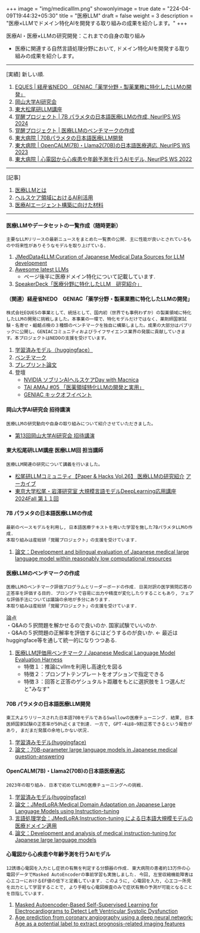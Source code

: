 +++
image = "img/medicalllm.png"
showonlyimage = true
date = "224-04-09T19:44:32+05:30"
title = "医療LLM"
draft = false
weight = 3
description = "医療×LLMでドメイン特化AIを開発する取り組みの成果を紹介します。"
+++

医療AI・医療×LLMの研究開発：これまでの自身の取り組み
- 医療に関連する自然言語処理分野において, ドメイン特化AIを開発する取り組みの成果を紹介します。
<!--more-->

---
[実績] 新しい順.
1. [EQUES | 経産省NEDO　GENIAC「薬学分野・製薬業務に特化したLLMの開発」](#anchor8)
1. [岡山大学AI研究会](#anchor7)  
1. [東大松尾研LLM講座](#anchor6)    
1. [覚醒プロジェクト | 7B パラメタの日本語医療LLMの作成, NeurIPS WS 2024](#anchor5)
1. [覚醒プロジェクト | 医療LLMのベンチマークの作成](#anchor4)  
1. [東大病院 | 70Bパラメタの日本語医療LLM開発](#anchor3)    
1. [東大病院 | OpenCALM(7B)・Llama2(70B)の日本語医療適応, NeurIPS WS 2023](#anchor2)  
1. [東大病院 | 心電図から心疾患や年齢予測を行うAIモデル, NeurIPS WS 2022](#anchor1)  
---
[記事]
1. [医療LLMとは](https://stardust-coder.github.io/myportfolio/portfolio/medicalllm/)
2. [ヘルスケア領域におけるAI利活用](https://stardust-coder.github.io/myportfolio/portfolio/blog_1/)
3. [医療AIエージェント構築に向けた材料]()
---

<a id="anchor0"></a>
#### 医療LLMやデータセットの一覧作成（随時更新）

```
主要なLLMリリースの最新ニュースをまとめた一覧表の公開. 主に性能が良いとされているものや将来性がありそうなモデルを取り上げている.
```

1. [JMedData4LLM:Curation of Japanese Medical Data Sources for LLM development](https://github.com/stardust-coder/jmed-data-for-llm)
1. [Awesome latest LLMs](https://github.com/stardust-coder/awesome-latest-LLM)
    - ページ後半に医療ドメイン特化について記載しています.
1. [SpeakerDeck「医療分野に特化したLLM　研究紹介」](https://speakerdeck.com/stardust11)


<a id="anchor8"></a>
#### （関連）経産省NEDO　GENIAC「薬学分野・製薬業務に特化したLLMの開発」
```
株式会社EQUESの事業として、統括として、国内初（世界でも事例わずか）の製薬領域に特化したLLMの開発に挑戦しました。本事業の一環で、特化モデルだけではなく、薬剤師国家試験・名寄せ・齟齬点検の３種類のベンチマークを独自に構築しました。成果の大部分はパブリックに公開し、GENIACコミュニティおよびライフサイエンス業界の発展に貢献していきます。本プロジェクトはNEDOの支援を受けています。
```

1. [学習済みモデル（huggingface）](https://huggingface.co/collections/EQUES/jpharmatron-680a330b4dfce3ac43009984)
1. [ベンチマーク]()
1. [プレプリント論文]()
1. 登壇
    - [NVIDIA ソブリンAIヘルスケアDay with Macnica](https://go.macnica.co.jp/Entry-CLV-RS-NV-20250417-Sovereign-AI-Healthcare-Day.html)
    - [TAI AMAJ #05 「医薬領域特化LLMの開発と実用」](https://lu.ma/mzxodxyl)
    - [GENIAC キックオフイベント](https://www.youtube.com/watch?v=aISmHo47mDY)

<a id="anchor7"></a>
#### 岡山大学AI研究会 招待講演
```
医療LLMの研究動向や自身の取り組みについて紹介させていただきました。
```
- [第13回岡山大学AI研究会 招待講演](https://www.cc.okayama-u.ac.jp/imelab/ouai/index.html)


<a id="anchor6"></a>
#### 東大松尾研LLM講座 医療LLM回 担当講師
```
医療LLM関連の研究について講義を行いました。
```
- [松尾研LLMコミュニティ【Paper & Hacks Vol.26】 医療LLMの研究紹介](https://matsuolab-community.connpass.com/event/336858/) [アーカイブ](https://youtu.be/a4U2iFg48SY)
- [東京大学松尾・岩澤研究室 大規模言語モデルDeepLearning応用講座 2024Fall 第１１回](https://weblab.t.u-tokyo.ac.jp/education/large-language-model/) 

<a id="anchor5"></a>
#### 7B パラメタの日本語医療LLMの作成

```
最新のベースモデルを利用し, 日本語医療テキストを用いた学習を施した7BパラメタLLMの作成.    
本取り組みは産総研「覚醒プロジェクト」の支援を受けています.
```

1. [論文：Development and bilingual evaluation of Japanese medical large language model within reasonably low computational resources](https://arxiv.org/pdf/2409.11783)


<a id="anchor4"></a>
#### 医療LLMのベンチマークの作成

```
医療LLMのベンチマーク評価プログラムとリーダーボードの作成. 日英対訳の医学質問応答の正答率を評価する目的. プロンプトで容易に出力や精度が変化したりすることもあり, フェアな評価手法については議論の余地が多分にあります. 
本取り組みは産総研「覚醒プロジェクト」の支援を受けています.
```
論点  
・Q&Aの５択問題を解かせるので良いのか.  国家試験でいいのか.  
・Q&Aの５択問題の正解率を評価するにはどうするのが良いか. ← 最近はhuggingface等を通して統一的になりつつある.

1. [医療LLM評価用ベンチマーク / Japanese Medical Language Model Evaluation Harness](https://github.com/stardust-coder/japanese-lm-med-harness)
    - 特徴１：推論にvllmを利用し高速化を図る
    - 特徴２：プロンプトテンプレートをオプションで指定できる
    - 特徴３：回答と正答のゲシュタルト距離をもとに選択肢を１つ選んだと"みなす"


<a id="anchor3"></a>
#### 70B パラメタの日本語医療LLM開発

```
東工大よりリリースされた日本語70BモデルであるSwallowの医療チューニング. 結果, 日本医師国家試験の正答率が50%近くまで到達. 一方で, GPT-4は8~9割正答できるという報告があり, まだまだ発展の余地しかない状況.
```

1. [学習済みモデル(huggingface)](https://huggingface.co/AIgroup-CVM-utokyohospital/MedSwallow-70b)
1. [論文：70B-parameter large language models in Japanese medical question-answering](https://arxiv.org/abs/2406.14882)



<a id="anchor2"></a>
#### OpenCALM(7B)・Llama2(70B)の日本語医療適応

```
2023年の取り組み. 日本で初めてLLMの医療チューニングへの挑戦.
```

1. [学習済みモデル(huggingface)](https://huggingface.co/AIgroup-CVM-utokyohospital/llama2-jmedlora-3000)
1. [論文：JMedLoRA:Medical Domain Adaptation on Japanese Large Language Models using Instruction-tuning](https://arxiv.org/abs/2310.10083) 
1. [言語処理学会：JMedLoRA:Instruction-tuning による日本語大規模モデルの医療ドメイン適用](https://www.anlp.jp/proceedings/annual_meeting/2024/pdf_dir/P9-4.pdf)
1. [論文：Development and analysis of medical instruction-tuning for Japanese large language models](https://accscience.com/journal/AIH/articles/online_first/1381)




<a id="anchor1"></a>
#### 心電図から心疾患や年齢予測を行うAIモデル

```
12誘導心電図を入力とし症状の有無を判定する分類器の作成. 東大病院の患者約13万件の心電図データでMasked AutoEncoderの事前学習も実施しました. 今回, 左室収縮機能障害は心エコーにおけるEF値の低下と定義しています. このように, 心電図を入力, 心エコー所見を出力として学習することで, より手軽な心電図検査のみで症状有無の予測が可能となることを目指しています.
```

1. [Masked Autoencoder-Based Self-Supervised Learning for Electrocardiograms to Detect Left Ventricular Systolic Dysfunction](https://neurips.cc/media/PosterPDFs/NeurIPS%202022/60064.png?t=1669681561.7912426)
1. [Age prediction from coronary angiography using a deep neural network: Age as a potential label to extract prognosis-related imaging features](https://journals.plos.org/plosone/article?id=10.1371/journal.pone.0276928)





